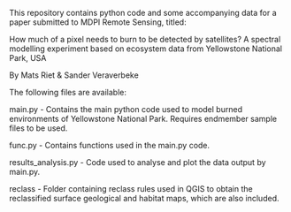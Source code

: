 This repository contains python code and some accompanying data for a paper submitted to MDPI Remote Sensing, titled:

How much of a pixel needs to burn to be detected by satellites? A spectral modelling experiment based on ecosystem data from Yellowstone National Park, USA

By Mats Riet & Sander Veraverbeke



The following files are available:

main.py - Contains the main python code used to model burned environments of Yellowstone National Park. Requires endmember sample files to be used.

func.py - Contains functions used in the main.py code.

results_analysis.py - Code used to analyse and plot the data output by main.py.

reclass - Folder containing reclass rules used in QGIS to obtain the reclassified surface geological and habitat maps, which are also included.
